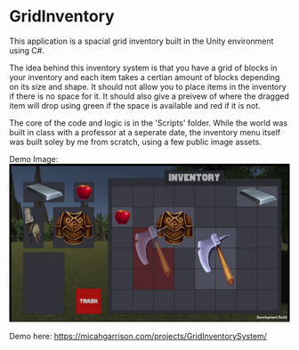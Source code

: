 # GridInventory

This application is a spacial grid inventory built in the Unity environment using C#.

The idea behind this inventory system is that you have a grid of blocks in your inventory and each item takes a certian amount of blocks depending on its size and shape. It should not allow you to place items in the inventory if there is no space for it. It should also give a preivew of where the dragged item will drop using green if the space is available and red if it is not.

The core of the code and logic is in the 'Scripts' folder. While the world was built in class with a professor at a seperate date, the inventory menu itself was built soley by me from scratch, using a few public image assets.

Demo Image:
![Image of application running](https://raw.githubusercontent.com/g-micah/GridInventory/main/Images/DemoScreenshot.png)

Demo here: https://micahgarrison.com/projects/GridInventorySystem/

